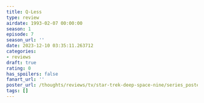 ```yaml
---
title: Q-Less
type: review
airdate: 1993-02-07 00:00:00
season: 1
episode: 7
season_url: ''
date: 2023-12-10 03:35:11.263712
categories:
- reviews
draft: true
rating: 0
has_spoilers: false
fanart_url: ''
poster_url: /thoughts/reviews/tv/star-trek-deep-space-nine/series_poster.jpg
tags: []
---
```


